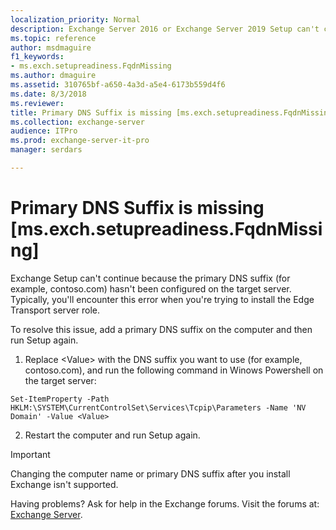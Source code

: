 ```yaml
---
localization_priority: Normal
description: Exchange Server 2016 or Exchange Server 2019 Setup can't continue because the primary DNS suffix hasn't been configured on the target server.
ms.topic: reference
author: msdmaguire
f1_keywords:
- ms.exch.setupreadiness.FqdnMissing
ms.author: dmaguire
ms.assetid: 310765bf-a650-4a3d-a5e4-6173b559d4f6
ms.date: 8/3/2018
ms.reviewer: 
title: Primary DNS Suffix is missing [ms.exch.setupreadiness.FqdnMissing]
ms.collection: exchange-server
audience: ITPro
ms.prod: exchange-server-it-pro
manager: serdars

---
```


# Primary DNS Suffix is missing [ms.exch.setupreadiness.FqdnMissing]

Exchange Setup can't continue because the primary DNS suffix (for example, contoso.com) hasn't been configured on the target server. Typically, you'll encounter this error when you're trying to install the Edge Transport server role.

To resolve this issue, add a primary DNS suffix on the computer and then run Setup again.

1. Replace \<Value\> with the DNS suffix you want to use (for example, contoso.com), and run the following command in Winows Powershell on the target server:

```
Set-ItemProperty -Path HKLM:\SYSTEM\CurrentControlSet\Services\Tcpip\Parameters -Name 'NV Domain' -Value <Value>
```

2. Restart the computer and run Setup again.

> [!IMPORTANT]
> Changing the computer name or primary DNS suffix after you install Exchange isn't supported.

Having problems? Ask for help in the Exchange forums. Visit the forums at: [Exchange Server](https://go.microsoft.com/fwlink/p/?linkId=60612).
